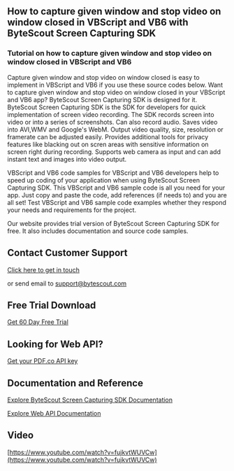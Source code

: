 ## How to capture given window and stop video on window closed in VBScript and VB6 with ByteScout Screen Capturing SDK

### Tutorial on how to capture given window and stop video on window closed in VBScript and VB6

Capture given window and stop video on window closed is easy to implement in VBScript and VB6 if you use these source codes below. Want to capture given window and stop video on window closed in your VBScript and VB6 app? ByteScout Screen Capturing SDK is designed for it. ByteScout Screen Capturing SDK is the SDK for developers for quick implementation of screen video recording. The SDK records screen into video or into a series of screenshots. Can also record audio. Saves video into AVI,WMV and Google's WebM. Output video quality, size, resolution or framerate can be adjusted easily. Provides additional tools for privacy features like blacking out on scren areas with sensitive information on screen right during recording. Supports web camera as input and can add instant text and images into video output.

VBScript and VB6 code samples for VBScript and VB6 developers help to speed up coding of your application when using ByteScout Screen Capturing SDK. This VBScript and VB6 sample code is all you need for your app. Just copy and paste the code, add references (if needs to) and you are all set! Test VBScript and VB6 sample code examples whether they respond your needs and requirements for the project.

Our website provides trial version of ByteScout Screen Capturing SDK for free. It also includes documentation and source code samples.

## Contact Customer Support

[Click here to get in touch](https://bytescout.zendesk.com/hc/en-us/requests/new?subject=ByteScout%20Screen%20Capturing%20SDK%20Question)

or send email to [support@bytescout.com](mailto:support@bytescout.com?subject=ByteScout%20Screen%20Capturing%20SDK%20Question) 

## Free Trial Download

[Get 60 Day Free Trial](https://bytescout.com/download/web-installer?utm_source=github-readme)

## Looking for Web API? 

[Get your PDF.co API key](https://pdf.co/documentation/api?utm_source=github-readme)

## Documentation and Reference

[Explore ByteScout Screen Capturing SDK Documentation](https://bytescout.com/documentation/index.html?utm_source=github-readme)

[Explore Web API Documentation](https://pdf.co/documentation/api?utm_source=github-readme)

## Video

[https://www.youtube.com/watch?v=fujkvtWUVCw](https://www.youtube.com/watch?v=fujkvtWUVCw)